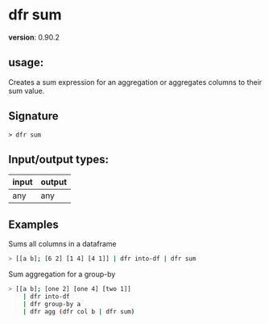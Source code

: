 # dfr sum

**version**: 0.90.2

## **usage**:

Creates a sum expression for an aggregation or aggregates columns to their sum value.

## Signature

`> dfr sum `

## Input/output types:

| input | output |
| ----- | ------ |
| any   | any    |

## Examples

Sums all columns in a dataframe

```bash
> [[a b]; [6 2] [1 4] [4 1]] | dfr into-df | dfr sum
```

Sum aggregation for a group-by

```bash
> [[a b]; [one 2] [one 4] [two 1]]
    | dfr into-df
    | dfr group-by a
    | dfr agg (dfr col b | dfr sum)
```
